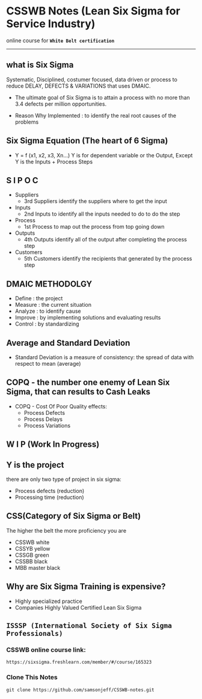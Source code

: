 # CSSWB Notes (Lean Six Sigma for Service Industry)

online course for **`White Belt certification`**

---

## what is Six Sigma
Systematic, Disciplined, costumer focused, data driven or process to reduce DELAY, DEFECTS & VARIATIONS that uses DMAIC.

- The ultimate goal of Six Sigma is to attain a process with no more than 3.4 defects per million opportunities.

- Reason Why Implemented : to identify the real root causes of the problems

## Six Sigma Equation (The heart of 6 Sigma)
- Y = f (x1, x2, x3, Xn…)
Y is for dependent variable or the Output, Except Y is the Inputs + Process Steps

## S I P O C
- Suppliers
	- 3rd Suppliers identify the suppliers where to get the input
- Inputs
	- 2nd Inputs to identify all the inputs needed to do to do the step
- Process 
	- 1st Process to map out the process from top going down
- Outputs
	- 4th Outputs identify all of the output after completing the process step
- Customers
	- 5th Customers identify the recipients that generated by the process step 

## DMAIC METHODOLGY
- Define : the project
- Measure : the current situation
- Analyze : to identify cause
- Improve : by implementing solutions and evaluating results
- Control : by standardizing

## Average and Standard Deviation

- Standard Deviation is a measure of consistency: the spread of data with respect to mean (average)

## COPQ - the number one enemy of Lean Six Sigma, that can results to Cash Leaks
- COPQ - Cost Of Poor Quality
 effects:
	- Process Defects
	- Process Delays
	- Process Variations

## W I P (Work In Progress)

## Y is the project
there are only two type of project in six sigma:
- Process defects (reduction)
- Processing time (reduction)

## CSS(Category of Six Sigma or Belt)
The higher the belt the more proficiency you are
- CSSWB white
- CSSYB yellow
- CSSGB green
- CSSBB black
- MBB master black

## Why are Six Sigma Training is expensive?
- Highly specialized practice
- Companies Highly Valued Certified Lean Six Sigma

## **`ISSSP (International Society of Six Sigma Professionals)`**
### CSSWB online course link:
```
https://sixsigma.freshlearn.com/member/#/course/165323

```
### Clone This Notes
```
git clone https://github.com/samsonjeff/CSSWB-notes.git

```

